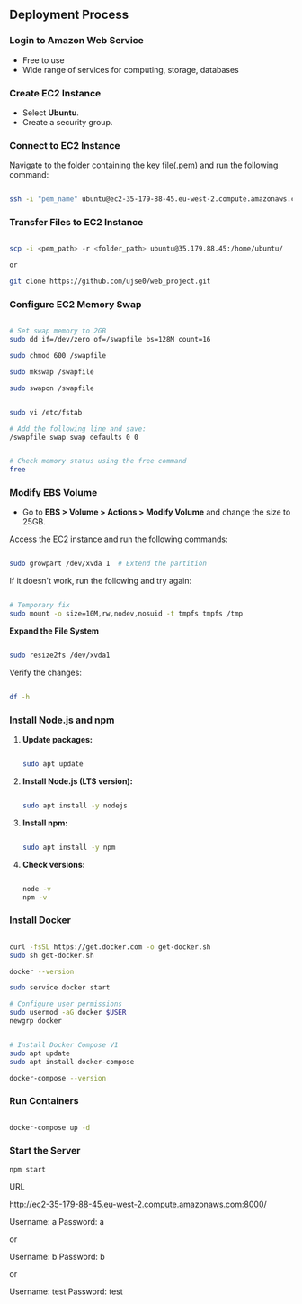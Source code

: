 ## Deployment Process

### Login to Amazon Web Service

- Free to use
- Wide range of services for computing, storage, databases

### Create EC2 Instance

- Select **Ubuntu**.
- Create a security group.

### Connect to EC2 Instance

Navigate to the folder containing the key file(.pem) and run the following command:

```bash

ssh -i "pem_name" ubuntu@ec2-35-179-88-45.eu-west-2.compute.amazonaws.com

```

### Transfer Files to EC2 Instance

```bash

scp -i <pem_path> -r <folder_path> ubuntu@35.179.88.45:/home/ubuntu/

or 

git clone https://github.com/ujse0/web_project.git
```

### Configure EC2 Memory Swap

```bash

# Set swap memory to 2GB
sudo dd if=/dev/zero of=/swapfile bs=128M count=16

sudo chmod 600 /swapfile

sudo mkswap /swapfile

sudo swapon /swapfile

```

```bash

sudo vi /etc/fstab

# Add the following line and save:
/swapfile swap swap defaults 0 0

```

```bash

# Check memory status using the free command
free

```

### Modify EBS Volume

- Go to **EBS > Volume > Actions > Modify Volume** and change the size to 25GB.

Access the EC2 instance and run the following commands:

```bash

sudo growpart /dev/xvda 1  # Extend the partition

```

If it doesn't work, run the following and try again:

```bash

# Temporary fix
sudo mount -o size=10M,rw,nodev,nosuid -t tmpfs tmpfs /tmp

```

**Expand the File System**

```bash

sudo resize2fs /dev/xvda1

```

Verify the changes:

```bash

df -h

```

### Install Node.js and npm

1. **Update packages:**
    
    ```bash
    
    sudo apt update
    
    ```
    
2. **Install Node.js (LTS version):**
    
    ```bash
    
    sudo apt install -y nodejs
    
    ```
    
3. **Install npm:**
    
    ```bash
    
    sudo apt install -y npm
    
    ```
    
4. **Check versions:**
    
    ```bash
    
    node -v
    npm -v
    
    ```
    

### Install Docker

```bash

curl -fsSL https://get.docker.com -o get-docker.sh
sudo sh get-docker.sh

docker --version

sudo service docker start

# Configure user permissions
sudo usermod -aG docker $USER
newgrp docker

```

```bash

# Install Docker Compose V1
sudo apt update
sudo apt install docker-compose

docker-compose --version

```

### Run Containers

```bash

docker-compose up -d

```

### Start the Server

```jsx
npm start
```

URL

http://ec2-35-179-88-45.eu-west-2.compute.amazonaws.com:8000/

Username: a Password: a 

or 

Username: b Password: b

or 

Username: test Password: test
